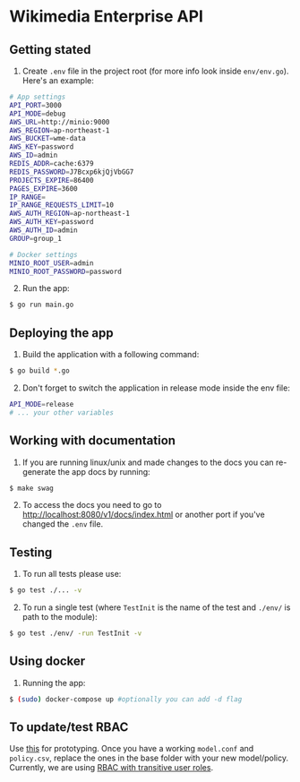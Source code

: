 # Wikimedia Enterprise API

## Getting stated

1. Create `.env` file in the project root (for more info look inside `env/env.go`). Here's an example:
```bash
# App settings
API_PORT=3000
API_MODE=debug
AWS_URL=http://minio:9000
AWS_REGION=ap-northeast-1
AWS_BUCKET=wme-data
AWS_KEY=password
AWS_ID=admin
REDIS_ADDR=cache:6379
REDIS_PASSWORD=J7Bcxp6kjQjVbGG7
PROJECTS_EXPIRE=86400
PAGES_EXPIRE=3600
IP_RANGE=
IP_RANGE_REQUESTS_LIMIT=10
AWS_AUTH_REGION=ap-northeast-1
AWS_AUTH_KEY=password
AWS_AUTH_ID=admin
GROUP=group_1

# Docker settings
MINIO_ROOT_USER=admin
MINIO_ROOT_PASSWORD=password
```

2. Run the app:
```bash
$ go run main.go
```

## Deploying the app

1. Build the application with a following command:
```bash
$ go build *.go
```

2. Don't forget to switch the application in release mode inside the env file:
```bash
API_MODE=release
# ... your other variables 
```

## Working with documentation

1. If you are running linux/unix and made changes to the docs you can re-generate the app docs by running:
```bash
$ make swag
```

2. To access the docs you need to go to [http://localhost:8080/v1/docs/index.html](http://localhost:8080/v1/docs/index.html) or another port if you've changed the `.env` file.


## Testing

1. To run all tests please use:
```bash
$ go test ./... -v
```

2. To run a single test (where `TestInit` is the name of the test and `./env/` is path to the module):
```bash
$ go test ./env/ -run TestInit -v
```

## Using docker

1. Running the app:
```bash
$ (sudo) docker-compose up #optionally you can add -d flag
```

## To update/test RBAC

Use [this](https://github.com/prabhat393/rbac-example) for prototyping. Once you have a working `model.conf` and `policy.csv`, replace the ones in the base folder with your new model/policy. Currently, we are using [RBAC with transitive user roles](https://github.com/casbin/casbin/blob/master/examples/rbac_with_hierarchy_policy.csv).
